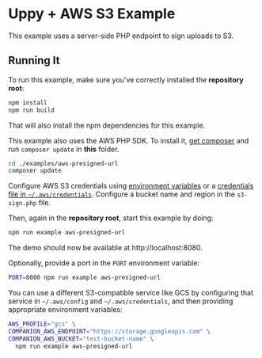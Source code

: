 # Uppy + AWS S3 Example

This example uses a server-side PHP endpoint to sign uploads to S3.

## Running It

To run this example, make sure you've correctly installed the **repository root**:
```bash
npm install
npm run build
```
That will also install the npm dependencies for this example.

This example also uses the AWS PHP SDK.
To install it, [get composer](https://getcomposer.org) and run `composer update` in **this** folder.

```bash
cd ./examples/aws-presigned-url
composer update
```

Configure AWS S3 credentials using [environment variables](https://docs.aws.amazon.com/aws-sdk-php/v3/guide/guide/credentials.html#environment-credentials) or a [credentials file in `~/.aws/credentials`](https://docs.aws.amazon.com/aws-sdk-php/v3/guide/guide/credentials.html#credential-profiles).
Configure a bucket name and region in the `s3-sign.php` file.

Then, again in the **repository root**, start this example by doing:
```bash
npm run example aws-presigned-url
```
The demo should now be available at http://localhost:8080.

Optionally, provide a port in the `PORT` environment variable:
```bash
PORT=8080 npm run example aws-presigned-url
```

You can use a different S3-compatible service like GCS by configuring that service in `~/.aws/config` and `~/.aws/credentials`, and then providing appropriate environment variables:
```bash
AWS_PROFILE="gcs" \
COMPANION_AWS_ENDPOINT="https://storage.googleapis.com" \
COMPANION_AWS_BUCKET="test-bucket-name" \
  npm run example aws-presigned-url
```
